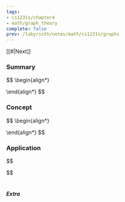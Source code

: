 ```yaml
---
tags:
- cs1231s/chapter4
- math/graph_theory
complete: false
prev: /labyrinth/notes/math/cs1231s/graphs
---
```


   [[#|Next]]

### Summary
$$
\begin{align*}

\end{align*}
$$

### Concept
$$
\begin{align*}

\end{align*}
$$

### Application
$$

$$

#

##### Extra

